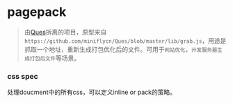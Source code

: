 pagepack
========

> 由[Ques](https://github.com/miniflycn/Ques)拆离的项目，原型来自 `https://github.com/miniflycn/Ques/blob/master/lib/grab.js`，用途是抓取一个地址，重新生成打包优化后的文件。可用于`网站优化`，`开发服务器生成打包后文件`等场景。

### css spec

处理doucment中的所有css，可以定义inline or pack的策略。
